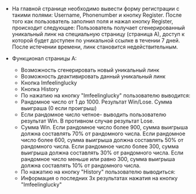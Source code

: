 * На главной странице необходимо вывести форму регистрации с такими полями: Username,
   Phonenumber и кнопку Register.
   После того как пользователь заполнил поля и нажал кнопку Register, происходит следующее:
   Пользователь получает сгенерированный уникальный линк на специальную страницу (страница А),
   доступ к которой будет доступен по уникальной ссылке в течении 7 дней. После истечении
   времени, линк становится недействительным.

* Функционал страницы А:
   - Возможность сгенерировать новый уникальный линк
   - Возможность деактивировать данный уникальный линк
   - Кнопка Imfeelinglucky
   - Кнопка History
   - По нажатию на кнопку "Imfeelinglucky" пользователю выводится:
   - Рандомное число от 1 до 1000. Результат Win/Lose. Сумма выиграша (0 если проигрыш)
   - Если рандомное число четное- выводить пользователю результат Win. В противном случае
   результат Lose.
   - Сумма Win. Если рандомное число более 900, сумма выигрыша должна составлять 70% от
   рандомного числа. Если рандомное число более 600, сумма выигрыша должна составлять
   50% от рандомного числа. Если рандомное число более 300, сумма выигрыша должна
   составлять 30% от рандомного числа. Если рандомное число меньше или равно 300, сумма
   выигрыша должна составлять 10% от рандомного числа.
   - По нажатию на кнопку "History" пользователю выводиться:
   - Информация о последних 3х результатах нажатия на кнопку "Imfeelinglucky"
